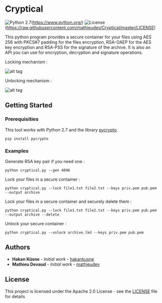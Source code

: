 # Cryptical

![Python 2.7](https://img.shields.io/badge/python-2.7-blue.svg)(https://www.python.org/)
![License](https://img.shields.io/badge/license-Apache%202.0-brightgreen.svg)(https://raw.githubusercontent.com/mathieudev/Cryptical/master/LICENSE)

This python program provides a secure container for your files using AES 256 with PKCS#7 padding for the files encryption, RSA-OAEP for the AES key encryption and RSA-PSS for the signature of the archive. It is also an API you can use for encryption, decryption and signature operations.

Locking mechanism :

![alt tag](https://raw.githubusercontent.com/mathieudev/Cryptical/master/img/lock.png)

Unlocking mechanism :

![alt tag](https://raw.githubusercontent.com/mathieudev/Cryptical/master/img/unlock.png)

## Getting Started

### Prerequisities

This tool works with Python 2.7 and the library [pycrypto](https://pypi.python.org/pypi/pycrypto).

```
pip install pycrypto
```

### Examples

Generate RSA key pair if you need one :

```
python cryptical.py --gen 4096
```
Lock your files in a secure container :

```
python cryptical.py --lock file1.txt file2.txt --keys priv.pem pub.pem --output archive
```

Lock your files in a secure container and securely delete them :

```
python cryptical.py --lock file1.txt file2.txt --keys priv.pem pub.pem --output archive --delete
```

Unlock your secure container :

```
python cryptical.py --unlock archive.lkd --keys priv.pem pub.pem
```

## Authors

* **Hakan Küsne** - *Initial work* - [hakankusne](https://github.com/hakankusne)
* **Mathieu Devaud** - *Initial work* - [mathieudev](https://github.com/mathieudev)


## License

This project is licensed under the Apache 2.0 License - see the [LICENSE](LICENSE) file for details
